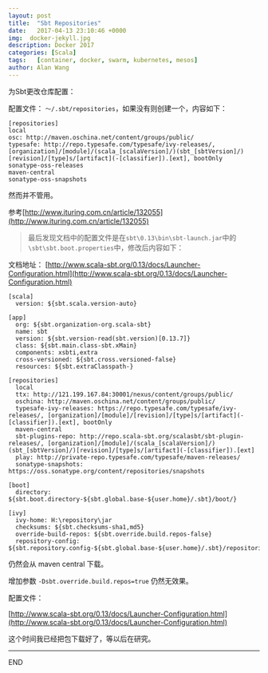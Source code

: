```yaml
---
layout: post
title:  "Sbt Repositories"
date:   2017-04-13 23:10:46 +0000
img:  docker-jekyll.jpg
description: Docker 2017
categories: [Scala]
tags:   [container, docker, swarm, kubernetes, mesos]
author: Alan Wang
---
```

为Sbt更改仓库配置：

配置文件： `～/.sbt/repositories`，如果没有则创建一个，内容如下：

```
[repositories]
local
osc: http://maven.oschina.net/content/groups/public/
typesafe: http://repo.typesafe.com/typesafe/ivy-releases/, [organization]/[module]/(scala_[scalaVersion]/)(sbt_[sbtVersion]/)[revision]/[type]s/[artifact](-[classifier]).[ext], bootOnly
sonatype-oss-releases
maven-central
sonatype-oss-snapshots
```

然而并不管用。

参考[http://www.ituring.com.cn/article/132055](http://www.ituring.com.cn/article/132055)

> 最后发现文档中的配置文件是在`sbt\0.13\bin\sbt-launch.jar`中的`\sbt\sbt.boot.properties`中，修改后内容如下：

文档地址： [http://www.scala-sbt.org/0.13/docs/Launcher-Configuration.html](http://www.scala-sbt.org/0.13/docs/Launcher-Configuration.html)

```properties
[scala]
  version: ${sbt.scala.version-auto}

[app]
  org: ${sbt.organization-org.scala-sbt}
  name: sbt
  version: ${sbt.version-read(sbt.version)[0.13.7]}
  class: ${sbt.main.class-sbt.xMain}
  components: xsbti,extra
  cross-versioned: ${sbt.cross.versioned-false}
  resources: ${sbt.extraClasspath-}

[repositories]
  local
  ttx: http://121.199.167.84:30001/nexus/content/groups/public/
  oschina: http://maven.oschina.net/content/groups/public/
  typesafe-ivy-releases: https://repo.typesafe.com/typesafe/ivy-releases/, [organization]/[module]/[revision]/[type]s/[artifact](-[classifier]).[ext], bootOnly
  maven-central
  sbt-plugins-repo: http://repo.scala-sbt.org/scalasbt/sbt-plugin-releases/, [organization]/[module]/(scala_[scalaVersion]/)(sbt_[sbtVersion]/)[revision]/[type]s/[artifact](-[classifier]).[ext]
  play: http://private-repo.typesafe.com/typesafe/maven-releases/
  sonatype-snapshots: https://oss.sonatype.org/content/repositories/snapshots

[boot]
  directory: ${sbt.boot.directory-${sbt.global.base-${user.home}/.sbt}/boot/}

[ivy]
  ivy-home: H:\repository\jar
  checksums: ${sbt.checksums-sha1,md5}
  override-build-repos: ${sbt.override.build.repos-false}
  repository-config: ${sbt.repository.config-${sbt.global.base-${user.home}/.sbt}/repositories}
```

仍然会从 maven central 下载。


增加参数 `-Dsbt.override.build.repos=true` 仍然无效果。


配置文件：

[http://www.scala-sbt.org/0.13/docs/Launcher-Configuration.html](http://www.scala-sbt.org/0.13/docs/Launcher-Configuration.html)

这个时间我已经把包下载好了，等以后在研究。

---
END